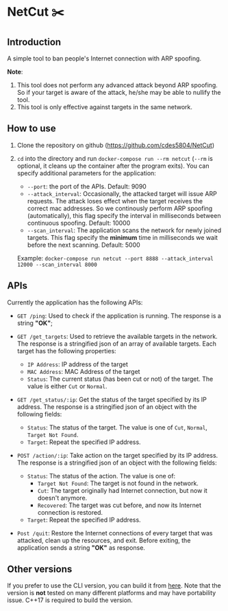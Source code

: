 # NetCut :scissors:

## Introduction

A simple tool to ban people's Internet connection with ARP spoofing.

**Note**:

1. This tool does not perform any advanced attack beyond ARP spoofing. So if your target is aware of the attack, he/she may be able to nullify the tool.
2. This tool is only effective against targets in the same network.

## How to use

1. Clone the repository on github (https://github.com/cdes5804/NetCut)

2. `cd` into the directory and run `docker-compose run --rm netcut` (`--rm` is optional, it cleans up the container after the program exits). You can specify additional parameters for the application:
   * `--port`: the port of the APIs. Default: 9090
   * `--attack_interval`: Occasionally, the attacked target will issue ARP requests. The attack loses effect when the target receives the correct mac addresses. So we continously perform ARP spoofing (automatically), this flag specify the interval in milliseconds between continuous spoofing. Default: 10000
   * `--scan_interval`: The application scans the network for newly joined targets. This flag specify the **minimum** time in milliseconds we wait before the next scanning. Default: 5000

   Example: `docker-compose run netcut --port 8888 --attack_interval 12000 --scan_interval 8000`

## APIs

Currently the application has the following APIs:

* `GET /ping`: Used to check if the application is running. The response is a string **"OK"**;
* `GET /get_targets`: Used to retrieve the available targets in the network. The response is a stringified json of an array of available targets. Each target has the following properties:

   * `IP Address`: IP address of the target
   * `MAC Address`: MAC Address of the target
   * `Status`: The current status (has been cut or not) of the target. The value is either `Cut` or `Normal`.
* `GET /get_status/:ip`: Get the status of the target specified by its IP address. The response is a stringified json of an object with the following fields:

   * `Status`: The status of the target. The value is one of `Cut`, `Normal`, `Target Not Found`.
   * `Target`: Repeat the specified IP address.

* `POST /action/:ip`: Take action on the target specified by its IP address. The response is a stringified json of an object with the following fields:

   * `Status`: The status of the action. The value is one of:
      * `Target Not Found`: The target is not found in the network.
      * `Cut`: The target originally had Internet connection, but now it doesn't anymore.
      * `Recovered`: The target was cut before, and now its Internet connection is restored.
   * `Target`: Repeat the specified IP address.

* `Post /quit`: Restore the Internet connections of every target that was attacked, clean up the resources, and exit. Before exiting, the application sends a string **"OK"** as response.

## Other versions

If you prefer to use the CLI version, you can build it from [here](https://github.com/cdes5804/NetCut/tree/cli). Note that the version is **not** tested on many different platforms and may have portability issue. C++17 is required to build the version.

